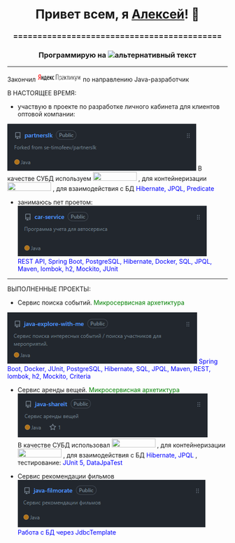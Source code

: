<h1 align="center"> Привет всем, я <a href="https://github.com/AlexeyVlz" target="_blank">Алексей</a>! 👋 <h3 align="center">  
    ===========================================


<h3 align="center"> Программирую на <img src="https://camo.githubusercontent.com/6a2ae62af1585dcd93391d72f11c74a8f2b63d1
5faf7d47b66ca4c4fea905c79/68747470733a2f2f696d672e736869656c64732e696f2f62616467652f6a6176612d2532334544384230302e737667
3f7374796c653d666f722d7468652d62616765266c6f676f3d6a617661266c6f676f436f6c6f723d7768697465" 
alt="альтернативный текст"> </h3 align="center">

---------------------------------------------------------

Закончил <img src="yandex-praktikum.png" width="100" height="20"> по направлению Java-разработчик

В НАСТОЯЩЕЕ ВРЕМЯ:  
- участвую в проекте по разработке личного кабинета для клиентов оптовой компании:  
<img src="partnerslk.png">  
В качестве СУБД используем <img src="https://img.shields.io/badge/Microsoft%20SQL%20Sever-CC2927?style=for-the-badge&logo=microsoft%20sql%20server&logoColor=white" width="100" height="20" >
, для контейнеризации <img src="https://img.shields.io/badge/docker-%230db7ed.svg?style=for-the-badge&logo=docker&logoColor=white" width="100" height="20">
, для взаимодействия с БД <span style="color: blue"> Hibernate, JPQL, Predicate </span>  
 
  
- занимаюсь пет проетом:   
  <img src="img.png">  
  <span style="color: blue"> REST API, Spring Boot, PostgreSQL, Hibernate, Docker, SQL, JPQL, Maven, lombok, h2, Mockito, JUnit </span>

-----------------------------------

ВЫПОЛНЕННЫЕ ПРОЕКТЫ:  

- Сервис поиска событий. <span style="color: green"> Микросервисная архетиктура </span>  
<img src="img_1.png">  
  <span style="color: blue"> Spring Boot, Docker, JUnit, PostgreSQL, Hibernate, SQL, JPQL, Maven, REST, lombok, h2, Mockito, Criteria </span>  


- Сервис аренды вещей. <span style="color: green"> Микросервисная архетиктура </span>  
  <img src="img_2.png">  
  В качестве СУБД использовал <img src="https://img.shields.io/badge/postgres-%23316192.svg?style=for-the-badge&logo=postgresql&logoColor=white" width="100" height="20">
  , для контейнеризации <img src="https://img.shields.io/badge/docker-%230db7ed.svg?style=for-the-badge&logo=docker&logoColor=white" width="100" height="20">
  , для взаимодействия с БД <span style="color: blue"> Hibernate, JPQL </span>,  
  тестирование: <span style="color: blue"> JUnit 5, DataJpaTest </span>


- Сервис рекомендации фильмов  
  <img src="img_3.png">  
  <span style="color: blue">  Работа с БД через JdbcTemplate </span> 